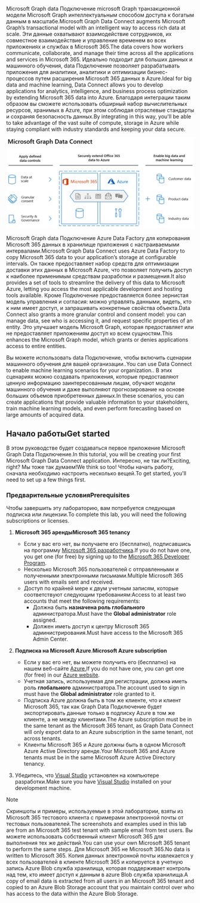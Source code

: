 <!-- markdownlint-disable MD002 MD041 -->

<span data-ttu-id="3b76d-101">Microsoft Graph data Подключение microsoft Graph транзакционной модели Microsoft Graph интеллектуальным способом доступа к богатым данным в масштабе.</span><span class="sxs-lookup"><span data-stu-id="3b76d-101">Microsoft Graph Data Connect augments Microsoft Graph’s transactional model with an intelligent way to access rich data at scale.</span></span> <span data-ttu-id="3b76d-102">Эти данные охватывают взаимодействие сотрудников, их совместное взаимодействие и управление временем во всех приложениях и службах в Microsoft 365.</span><span class="sxs-lookup"><span data-stu-id="3b76d-102">The data covers how workers communicate, collaborate, and manage their time across all the applications and services in Microsoft 365.</span></span> <span data-ttu-id="3b76d-103">Идеально подходит для больших данных и машинного обучения, data Подключение позволяет разрабатывать приложения для аналитики, аналитики и оптимизации бизнес-процессов путем расширения Microsoft 365 данных в Azure.</span><span class="sxs-lookup"><span data-stu-id="3b76d-103">Ideal for big data and machine learning, Data Connect allows you to develop applications for analytics, intelligence, and business process optimization by extending Microsoft 365 data into Azure.</span></span> <span data-ttu-id="3b76d-104">Благодаря интеграции таким образом вы сможете использовать обширный набор вычислительных ресурсов, хранимых в Azure, при этом соблюдая отраслевые стандарты и сохраняя безопасность данных.</span><span class="sxs-lookup"><span data-stu-id="3b76d-104">By integrating in this way, you'll be able to take advantage of the vast suite of compute, storage in Azure while staying compliant with industry standards and keeping your data secure.</span></span>

![На этом изображении объясняется приложенное управление данными между Microsoft 365 данными в облаке Azure, а также выводными данными.](images/data-connect-mgdc-capabilities.png)

<span data-ttu-id="3b76d-106">Microsoft Graph data Подключение Azure Data Factory для копирования Microsoft 365 данных в хранилище приложения с настраиваемыми интервалами.</span><span class="sxs-lookup"><span data-stu-id="3b76d-106">Microsoft Graph Data Connect uses Azure Data Factory to copy Microsoft 365 data to your application’s storage at configurable intervals.</span></span> <span data-ttu-id="3b76d-107">Он также предоставляет набор средств для оптимизации доставки этих данных в Microsoft Azure, что позволяет получить доступ к наиболее применимым средствам разработки и размещения.</span><span class="sxs-lookup"><span data-stu-id="3b76d-107">It also provides a set of tools to streamline the delivery of this data to Microsoft Azure, letting you access the most applicable development and hosting tools available.</span></span> <span data-ttu-id="3b76d-108">Кроме Подключение предоставляется более зернистая модель управления и согласия: можно управлять данными, видеть, кто к ним имеет доступ, и запрашивать конкретные свойства объекта.</span><span class="sxs-lookup"><span data-stu-id="3b76d-108">Data Connect also grants a more granular control and consent model: you can manage data, see who is accessing it, and request specific properties of an entity.</span></span> <span data-ttu-id="3b76d-109">Это улучшает модель Microsoft Graph, которая предоставляет или не предоставляет приложениям доступ ко всем сущностям.</span><span class="sxs-lookup"><span data-stu-id="3b76d-109">This enhances the Microsoft Graph model, which grants or denies applications access to entire entities.</span></span>

<span data-ttu-id="3b76d-110">Вы можете использовать data Подключение, чтобы включить сценарии машинного обучения для вашей организации..</span><span class="sxs-lookup"><span data-stu-id="3b76d-110">You can use Data Connect to enable machine learning scenarios for your organization..</span></span> <span data-ttu-id="3b76d-111">В этих сценариях можно создавать приложения, которые предоставляют ценную информацию заинтересованным лицам, обучают модели машинного обучения и даже выполняют прогнозирование на основе больших объемов приобретенных данных.</span><span class="sxs-lookup"><span data-stu-id="3b76d-111">In these scenarios, you can create applications that provide valuable information to your stakeholders, train machine learning models, and even perform forecasting based on large amounts of acquired data.</span></span>

## <a name="get-started"></a><span data-ttu-id="3b76d-112">Начало работы</span><span class="sxs-lookup"><span data-stu-id="3b76d-112">Get started</span></span>

<span data-ttu-id="3b76d-113">В этом руководстве будет создаваться первое приложение Microsoft Graph Data Подключение.</span><span class="sxs-lookup"><span data-stu-id="3b76d-113">In this tutorial, you will be creating your first Microsoft Graph Data Connect application.</span></span> <span data-ttu-id="3b76d-114">Интересно, не так ли?</span><span class="sxs-lookup"><span data-stu-id="3b76d-114">Exciting, right?</span></span> <span data-ttu-id="3b76d-115">Мы тоже так думаем!</span><span class="sxs-lookup"><span data-stu-id="3b76d-115">We think so too!</span></span> <span data-ttu-id="3b76d-116">Чтобы начать работу, сначала необходимо настроить несколько вещей.</span><span class="sxs-lookup"><span data-stu-id="3b76d-116">To get started, you'll need to set up a few things first.</span></span>

### <a name="prerequisites"></a><span data-ttu-id="3b76d-117">Предварительные условия</span><span class="sxs-lookup"><span data-stu-id="3b76d-117">Prerequisites</span></span>

<span data-ttu-id="3b76d-118">Чтобы завершить эту лабораторию, вам потребуется следующая подписка или лицензии.</span><span class="sxs-lookup"><span data-stu-id="3b76d-118">To complete this lab, you will need the following subscriptions or licenses.</span></span>

1. <span data-ttu-id="3b76d-119">**Microsoft 365 аренды**</span><span class="sxs-lookup"><span data-stu-id="3b76d-119">**Microsoft 365 tenancy**</span></span>
  
   - <span data-ttu-id="3b76d-120">Если у вас его нет, вы получаете его (бесплатно), подписавшись на программу [Microsoft 365 разработчика](https://developer.microsoft.com/microsoft-365/dev-program).</span><span class="sxs-lookup"><span data-stu-id="3b76d-120">If you do not have one, you get one (for free) by signing up to the [Microsoft 365 Developer Program](https://developer.microsoft.com/microsoft-365/dev-program).</span></span>
   - <span data-ttu-id="3b76d-121">Несколько Microsoft 365 пользователей с отправленными и полученными электронными письмами.</span><span class="sxs-lookup"><span data-stu-id="3b76d-121">Multiple Microsoft 365 users with emails sent and received.</span></span>
   - <span data-ttu-id="3b76d-122">Доступ по крайней мере к двум учетным записям, которые соответствуют следующим требованиям:</span><span class="sxs-lookup"><span data-stu-id="3b76d-122">Access to at least two accounts that meet the following requirements:</span></span>
      - <span data-ttu-id="3b76d-123">Должна быть **назначена роль глобального** администратора.</span><span class="sxs-lookup"><span data-stu-id="3b76d-123">Must have the **Global administrator** role assigned.</span></span>
      - <span data-ttu-id="3b76d-124">Должен иметь доступ к центру Microsoft 365 администрирования.</span><span class="sxs-lookup"><span data-stu-id="3b76d-124">Must have access to the Microsoft 365 Admin Center.</span></span>

1. <span data-ttu-id="3b76d-125">**Подписка на Microsoft Azure**.</span><span class="sxs-lookup"><span data-stu-id="3b76d-125">**Microsoft Azure subscription**</span></span>
  
   - <span data-ttu-id="3b76d-126">Если у вас его нет, вы можете получить его (бесплатно) на нашем веб-сайте [Azure.](https://azure.microsoft.com/free/)</span><span class="sxs-lookup"><span data-stu-id="3b76d-126">If you do not have one, you can get one (for free) in our [Azure website](https://azure.microsoft.com/free/).</span></span>
   - <span data-ttu-id="3b76d-127">Учетная запись, используемая для регистрации, должна иметь роль **глобального** администратора.</span><span class="sxs-lookup"><span data-stu-id="3b76d-127">The account used to sign in must have the **Global administrator** role granted to it.</span></span>
   - <span data-ttu-id="3b76d-128">Подписка Azure должна быть в том же клиенте, что и клиент Microsoft 365, так как Graph Data Подключение будет экспортировать данные только в подписку Azure в том же клиенте, а не между клиентами.</span><span class="sxs-lookup"><span data-stu-id="3b76d-128">The Azure subscription must be in the same tenant as the Microsoft 365 tenant, as Graph Data Connect will only export data to an Azure subscription in the same tenant, not across tenants.</span></span>
   - <span data-ttu-id="3b76d-129">Клиенты Microsoft 365 и Azure должны быть в одном Microsoft Azure Active Directory аренде.</span><span class="sxs-lookup"><span data-stu-id="3b76d-129">Your Microsoft 365 and Azure tenants must be in the same Microsoft Azure Active Directory tenancy.</span></span>

1. <span data-ttu-id="3b76d-130">Убедитесь, что [Visual Studio](https://visualstudio.microsoft.com/vs/) установлен на компьютере разработки.</span><span class="sxs-lookup"><span data-stu-id="3b76d-130">Make sure you have [Visual Studio](https://visualstudio.microsoft.com/vs/) installed on your development machine.</span></span>

> [!NOTE]
> <span data-ttu-id="3b76d-131">Скриншоты и примеры, используемые в этой лаборатории, взяты из Microsoft 365 тестового клиента с примерами электронной почты от тестовых пользователей.</span><span class="sxs-lookup"><span data-stu-id="3b76d-131">The screenshots and examples used in this lab are from an Microsoft 365 test tenant with sample email from test users.</span></span> <span data-ttu-id="3b76d-132">Вы можете использовать собственный клиент Microsoft 365 для выполнения тех же действий.</span><span class="sxs-lookup"><span data-stu-id="3b76d-132">You can use your own Microsoft 365 tenant to perform the same steps.</span></span> <span data-ttu-id="3b76d-133">Для Microsoft 365 не Microsoft 365.</span><span class="sxs-lookup"><span data-stu-id="3b76d-133">No data is written to Microsoft 365.</span></span> <span data-ttu-id="3b76d-134">Копия данных электронной почты извлекается у всех пользователей в клиенте Microsoft 365 и копируется в учетную запись Azure Blob служба хранилища, которая поддерживает контроль над тем, кто имеет доступ к данным в azure Blob служба хранилища.</span><span class="sxs-lookup"><span data-stu-id="3b76d-134">A copy of email data is extracted from all users in an Microsoft 365 tenant and copied to an Azure Blob Storage account that you maintain control over who has access to the data within the Azure Blob Storage.</span></span>
